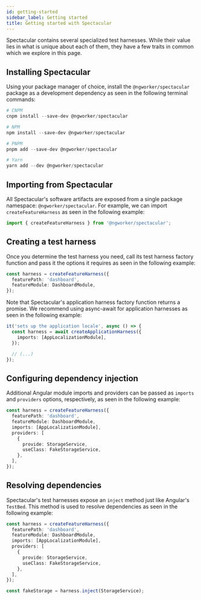 ```yaml
---
id: getting-started
sidebar_label: Getting started
title: Getting started with Spectacular
---
```


Spectacular contains several specialized test harnesses. While their value lies
in what is unique about each of them, they have a few traits in common which we
explore in this page.

## Installing Spectacular

Using your package manager of choice, install the `@ngworker/spectacular`
package as a development dependency as seen in the following terminal commands:

```powershell
# CNPM
cnpm install --save-dev @ngworker/spectacular

# NPM
npm install --save-dev @ngworker/spectacular

# PNPM
pnpm add --save-dev @ngworker/spectacular

# Yarn
yarn add --dev @ngworker/spectacular
```

## Importing from Spectacular

All Spectacular's software artifacts are exposed from a single package
namespace: `@ngworker/spectacular`. For example, we can import
`createFeatureHarness` as seen in the following example:

```ts
import { createFeatureHarness } from '@ngworker/spectacular';
```

## Creating a test harness

Once you determine the test harness you need, call its test harness factory
function and pass it the options it requires as seen in the following example:

```ts {2-3}
const harness = createFeatureHarness({
  featurePath: 'dashboard',
  featureModule: DashboardModule,
});
```

Note that Spectacular's application harness factory function returns a promise.
We recommend using async-await for application harnesses as seen in the
following example:

```ts {1-2}
it('sets up the application locale', async () => {
  const harness = await createApplicationHarness({
    imports: [AppLocalizationModule],
  });

  // (...)
});
```

## Configuring dependency injection

Additional Angular module imports and providers can be passed as `imports` and
`providers` options, respectively, as seen in the following example:

```ts {4-10}
const harness = createFeatureHarness({
  featurePath: 'dashboard',
  featureModule: DashboardModule,
  imports: [AppLocalizationModule],
  providers: [
    {
      provide: StorageService,
      useClass: FakeStorageService,
    },
  ],
});
```

## Resolving dependencies

Spectacular's test harnesses expose an `inject` method just like Angular's
`TestBed`. This method is used to resolve dependencies as seen in the following
example:

```ts {13}
const harness = createFeatureHarness({
  featurePath: 'dashboard',
  featureModule: DashboardModule,
  imports: [AppLocalizationModule],
  providers: [
    {
      provide: StorageService,
      useClass: FakeStorageService,
    },
  ],
});

const fakeStorage = harness.inject(StorageService);
```
